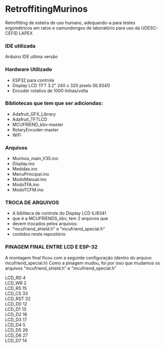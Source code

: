 # RetroffitingMurinos
Retrofitting de esteira de uso humano, adequando-a para testes ergométricos em ratos e camundongos de laboratório
para uso da UDESC-CEFID LAPEX

### IDE utilizada
Arduino IDE ultima versão

### Hardware Utilizado
- ESP32 para controle
- Display LCD TFT 3.2"  240 x 320 pixels (IIL9341)
- Encoder rotativo de 1000 linhas/volta

### Bibliotecas que tem que ser adiciondas:
- Adafruit_GFX_Library
- Adafruit_TFTLCD
- MCUFRIEND_kbv-master
- RotaryEncoder-master
- WiFi

### Arquivos
- Murinos_main_V35.ino
- Display.ino
- Medidas.ino
- MenuPrincipal.ino
- ModoManual.ino
- ModoTFA.ino
- ModoTCFM.ino

### TROCA DE ARQUIVOS
- A bibliteca de controle do Display LCD ILI9341
- que é a MCUFRIENDS_kbv, tem 2 arquivos que 
- devem trocados pelos arquivos:
- "mcufriend_shield.h" e "mcufriend_special.h" 
- contidos neste repositório

### PINAGEM FINAL ENTRE LCD E ESP-32
A montagem final ficou com a seguinte configuração (dentro do arquivo mcufriend_special.h)
Como a pinagem mudou, foi por isso que mudamos os arquivos "mcufriend_shield.h" e "mcufriend_special.h"

LCD_RD  4   
LCD_WR  2  
LCD_RS 15  
LCD_CS 33  
LCD_RST 32  
LCD_D0 12  
LCD_D1 13  
LCD_D2 16  
LCD_D3 17  
LCD_D4 5   
LCD_D5 26  
LCD_D6 27  
LCD_D7 14  


